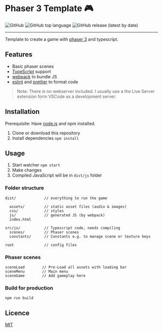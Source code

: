 # Phaser 3 Template 🎮

![GitHub](https://img.shields.io/github/license/pixel-fabian/phaser-blueprint?style=flat-square)
![GitHub top language](https://img.shields.io/github/languages/top/pixel-fabian/phaser-blueprint?style=flat-square)
![GitHub release (latest by date)](https://img.shields.io/github/v/release/pixel-fabian/phaser-blueprint?style=flat-square)

---

Template to create a game with [phaser 3](https://phaser.io/) and typescript.

## Features

- Basic phaser scenes
- [TypeScript](https://www.typescriptlang.org/) support
- [webpack](https://webpack.js.org/) to bundle JS
- [eslint](https://eslint.org/) and [prettier](https://prettier.io/) to format code

> Note: There is no webserver included. I usually use a the Live Server extension form VSCode as a development server.

## Installation

Prerequisite: Have [node.js](https://nodejs.org) and npm installed.

1. Clone or download this repository
2. Install dependencies `npm install`

## Usage

1. Start watcher `npm start`
2. Make changes
3. Compiled JavaScript will be in `dist/js` folder

### Folder structure

```
dist/             // everything to run the game

  assets/         // static asset files (audio & images)
  css/            // styles
  js/             // generated JS (by webpack)
  index.html
```

```
src/js/           // Typescript code, needs compiling
  scenes/         // Phaser scenes
  constants/      // Constants e.g. to manage scene or texture keys
```

```
root              // config files
```

### Phaser scenes

```
sceneLoad        // Pre-Load all assets with loading bar
sceneMenu        // Main menu
sceneGame        // Add gameplay here
```

### Build for production

`npm run build`

## Licence

[MIT](/LICENSE)
